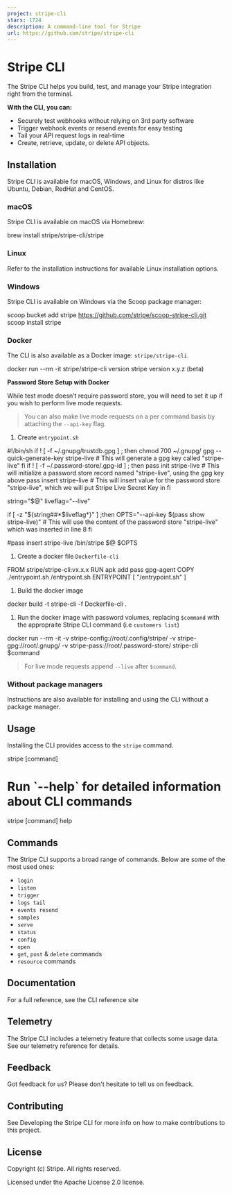 ```yaml
---
project: stripe-cli
stars: 1724
description: A command-line tool for Stripe
url: https://github.com/stripe/stripe-cli
---
```


Stripe CLI
==========

The Stripe CLI helps you build, test, and manage your Stripe integration right from the terminal.

**With the CLI, you can:**

-   Securely test webhooks without relying on 3rd party software
-   Trigger webhook events or resend events for easy testing
-   Tail your API request logs in real-time
-   Create, retrieve, update, or delete API objects.

Installation
------------

Stripe CLI is available for macOS, Windows, and Linux for distros like Ubuntu, Debian, RedHat and CentOS.

### macOS

Stripe CLI is available on macOS via Homebrew:

brew install stripe/stripe-cli/stripe

### Linux

Refer to the installation instructions for available Linux installation options.

### Windows

Stripe CLI is available on Windows via the Scoop package manager:

scoop bucket add stripe https://github.com/stripe/scoop-stripe-cli.git
scoop install stripe

### Docker

The CLI is also available as a Docker image: `stripe/stripe-cli`.

docker run --rm -it stripe/stripe-cli version
stripe version x.y.z (beta)

**Password Store Setup with Docker**

While test mode doesn’t require password store, you will need to set it up if you wish to perform live mode requests.

> You can also make live mode requests on a per command basis by attaching the `--api-key` flag.

1.  Create `entrypoint.sh`

#!/bin/sh
if ! \[ \-f ~/.gnupg/trustdb.gpg \] ; then
  chmod 700 ~/.gnupg/
  gpg --quick-generate-key stripe-live # This will generate a gpg key called "stripe-live"
fi
if ! \[ \-f ~/.password-store/.gpg-id \] ; then
  pass init stripe-live # This will initialize a password store record named "stripe-live", using the gpg key above
  pass insert stripe-live # This will insert value for the password store "stripe-live", which we will put Stripe Live Secret Key in
fi

string="$@"
liveflag="\--live"

if \[ \-z "${string##\*$liveflag\*}" \] ;then
  OPTS="\--api-key $(pass show stripe-live)" # This will use the content of the password store "stripe-live" which was inserted in line 8
fi

#pass insert stripe-live
/bin/stripe  $@ $OPTS

1.  Create a docker file `Dockerfile-cli`

FROM  stripe/stripe-cli:vx.x.x
RUN  apk  add  pass  gpg-agent
COPY  ./entrypoint.sh  /entrypoint.sh
ENTRYPOINT  \[ "/entrypoint.sh" \]

1.  Build the docker image

docker build -t stripe-cli -f Dockerfile-cli .

1.  Run the docker image with password volumes, replacing `$command` with the appropraite Stripe CLI command (i.e `customers list`)

docker run --rm -it -v stripe-config://root/.config/stripe/ -v stripe-gpg://root/.gnupg/ -v stripe-pass://root/.password-store/ stripe-cli $command

> For live mode requests append `--live` after `$command`.

### Without package managers

Instructions are also available for installing and using the CLI without a package manager.

Usage
-----

Installing the CLI provides access to the `stripe` command.

stripe \[command\]

# Run \`\--help\` for detailed information about CLI commands
stripe \[command\] help

Commands
--------

The Stripe CLI supports a broad range of commands. Below are some of the most used ones:

-   `login`
-   `listen`
-   `trigger`
-   `logs tail`
-   `events resend`
-   `samples`
-   `serve`
-   `status`
-   `config`
-   `open`
-   `get`, `post` & `delete` commands
-   `resource` commands

Documentation
-------------

For a full reference, see the CLI reference site

Telemetry
---------

The Stripe CLI includes a telemetry feature that collects some usage data. See our telemetry reference for details.

Feedback
--------

Got feedback for us? Please don't hesitate to tell us on feedback.

Contributing
------------

See Developing the Stripe CLI for more info on how to make contributions to this project.

License
-------

Copyright (c) Stripe. All rights reserved.

Licensed under the Apache License 2.0 license.
